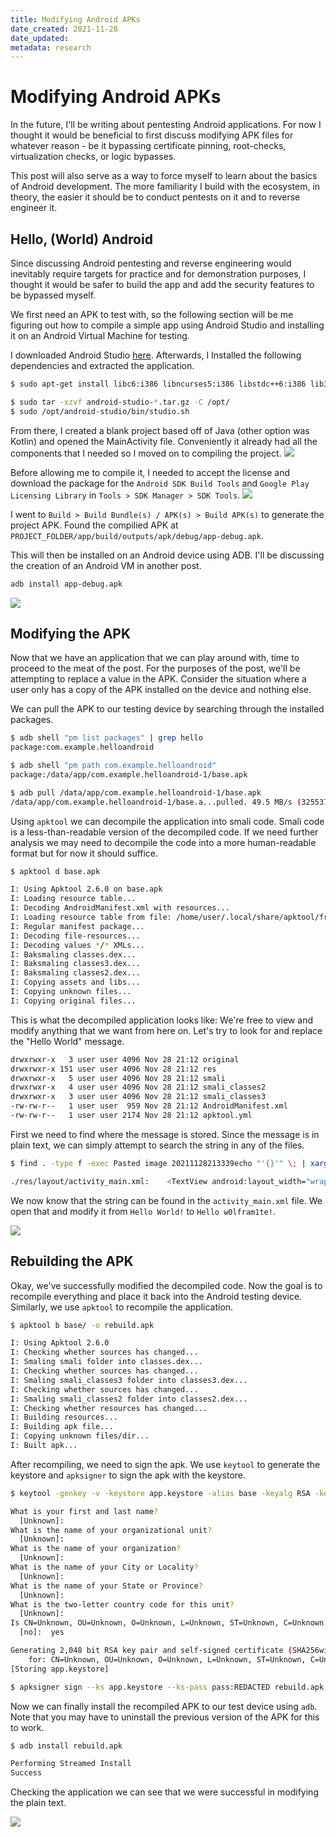 ```yaml
---
title: Modifying Android APKs
date_created: 2021-11-28
date_updated: 
metadata: research
---
```

# Modifying Android APKs

In the future, I'll be writing about pentesting Android applications. For now I thought it would be beneficial to first discuss modifying APK files for whatever reason - be it bypassing certificate pinning, root-checks, virtualization checks, or logic bypasses. 

This post will also serve as a way to force myself to learn about the basics of Android development. The more familiarity I build with the ecosystem, in theory, the easier it should be to conduct pentests on it and to reverse engineer it.

## Hello, (World) Android

Since discussing Android pentesting and reverse engineering would inevitably require targets for practice and for demonstration purposes, I thought it would be safer to build the app and add the security features to be bypassed myself.

We first need an APK to test with, so the following section will be me figuring out how to compile a simple app using Android Studio and installing it on an Android Virtual Machine for testing.

I downloaded Android Studio [here](https://developer.android.com/studio/install). Afterwards, I Installed the following dependencies and extracted the application.

```bash
$ sudo apt-get install libc6:i386 libncurses5:i386 libstdc++6:i386 lib32z1 libbz2-1.0:i386
```

```bash
$ sudo tar -xzvf android-studio-*.tar.gz -C /opt/
$ sudo /opt/android-studio/bin/studio.sh
```

From there, I created a blank project based off of Java (other option was Kotlin) and opened the MainActivity file. Conveniently it already had all the components that I needed so I moved on to compiling the project. 
![](_media/001-android-studio-main-activity.png)

Before allowing me to compile it, I needed to accept the license and download the package for the `Android SDK Build Tools` and `Google Play Licensing Library` in `Tools > SDK Manager > SDK Tools`.
![](_media/001-android-studio-sdk-manager.png)

I went to `Build > Build Bundle(s) / APK(s) > Build APK(s)` to generate the project APK. Found the compilied APK at `PROJECT_FOLDER/app/build/outputs/apk/debug/app-debug.apk`. 

This will then be installed on an Android device using ADB. I'll be discussing the creation of an Android VM in another post.

```bash
adb install app-debug.apk
```

![](_media/001-hello-world.png)

## Modifying the APK

Now that we have an application that we can play around with, time to proceed to the meat of the post. For the purposes of the post, we'll be attempting to replace a value in the APK. Consider the situation where a user only has a copy of the APK installed on the device and nothing else.

We can pull the APK to our testing device by searching through the installed packages.

```bash
$ adb shell "pm list packages" | grep hello
package:com.example.helloandroid

$ adb shell "pm path com.example.helloandroid"
package:/data/app/com.example.helloandroid-1/base.apk

$ adb pull /data/app/com.example.helloandroid-1/base.apk
/data/app/com.example.helloandroid-1/base.a...pulled. 49.5 MB/s (3255374 bytes in 0.063s)
```

Using `apktool` we can decompile the application into smali code. Smali code is a less-than-readable version of the decompiled code. If we need further analysis we may need to decompile the code into a more human-readable format but for now it should suffice.

```bash
$ apktool d base.apk

I: Using Apktool 2.6.0 on base.apk
I: Loading resource table...
I: Decoding AndroidManifest.xml with resources...
I: Loading resource table from file: /home/user/.local/share/apktool/framework/1.apk
I: Regular manifest package...
I: Decoding file-resources...
I: Decoding values */* XMLs...
I: Baksmaling classes.dex...
I: Baksmaling classes3.dex...
I: Baksmaling classes2.dex...
I: Copying assets and libs...
I: Copying unknown files...
I: Copying original files...
```

This is what the decompiled application looks like: We're free to view and modify anything that we want from here on. Let's try to look for and replace the "Hello World" message.

```bash
drwxrwxr-x   3 user user 4096 Nov 28 21:12 original
drwxrwxr-x 151 user user 4096 Nov 28 21:12 res
drwxrwxr-x   5 user user 4096 Nov 28 21:12 smali
drwxrwxr-x   4 user user 4096 Nov 28 21:12 smali_classes2
drwxrwxr-x   3 user user 4096 Nov 28 21:12 smali_classes3
-rw-rw-r--   1 user user  959 Nov 28 21:12 AndroidManifest.xml
-rw-rw-r--   1 user user 2174 Nov 28 21:12 apktool.yml
```

First we need to find where the message is stored. Since the message is in plain text, we can simply attempt to search the string in any of the files.

```bash
$ find . -type f -exec Pasted image 20211128213339echo "'{}'" \; | xargs egrep -i --color=auto "hello world"

./res/layout/activity_main.xml:    <TextView android:layout_width="wrap_content" android:layout_height="wrap_content" android:text="Hello World!" app:layout_constraintBottom_toBottomOf="parent" app:layout_constraintLeft_toLeftOf="parent" app:layout_constraintRight_toRightOf="parent" app:layout_constraintTop_toTopOf="parent" />
```

We now know that the string can be found in the `activity_main.xml` file. We open that and modify it from `Hello World!` to `Hello w0lfram1te!`.

![](_media/001-android-modifying-file.png)

## Rebuilding the APK

Okay, we've successfully modified the decompiled code. Now the goal is to recompile everything and place it back into the Android testing device. Similarly, we use `apktool` to recompile the application.

```bash
$ apktool b base/ -o rebuild.apk

I: Using Apktool 2.6.0
I: Checking whether sources has changed...
I: Smaling smali folder into classes.dex...
I: Checking whether sources has changed...
I: Smaling smali_classes3 folder into classes3.dex...
I: Checking whether sources has changed...
I: Smaling smali_classes2 folder into classes2.dex...
I: Checking whether resources has changed...
I: Building resources...
I: Building apk file...
I: Copying unknown files/dir...
I: Built apk...
```

After recompiling, we need to sign the apk. We use `keytool` to generate the keystore and `apksigner` to sign the apk with the keystore.

```bash
$ keytool -genkey -v -keystore app.keystore -alias base -keyalg RSA -keysize 2048 -validity 10000 -storepass REDACTED

What is your first and last name?
  [Unknown]:  
What is the name of your organizational unit?
  [Unknown]:  
What is the name of your organization?
  [Unknown]:  
What is the name of your City or Locality?
  [Unknown]:  
What is the name of your State or Province?
  [Unknown]:  
What is the two-letter country code for this unit?
  [Unknown]:  
Is CN=Unknown, OU=Unknown, O=Unknown, L=Unknown, ST=Unknown, C=Unknown correct?
  [no]:  yes

Generating 2,048 bit RSA key pair and self-signed certificate (SHA256withRSA) with a validity of 10,000 days
	for: CN=Unknown, OU=Unknown, O=Unknown, L=Unknown, ST=Unknown, C=Unknown
[Storing app.keystore]
```

```bash
$ apksigner sign --ks app.keystore --ks-pass pass:REDACTED rebuild.apk
```

Now we can finally install the recompiled APK to our test device using `adb`. Note that you may have to uninstall the previous version of the APK for this to work.

```bash
$ adb install rebuild.apk

Performing Streamed Install
Success
```

Checking the application we can see that we were successful in modifying the plain text. 

![](_media/001-hello-w0lfram1te.png)
